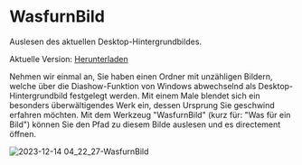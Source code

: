 # WasfurnBild
Auslesen des aktuellen Desktop-Hintergrundbildes. 

Aktuelle Version: [Herunterladen](https://github.com/Alsweider/WasfurnBild/releases/latest)

Nehmen wir einmal an, Sie haben einen Ordner mit unzähligen Bildern, welche über die Diashow-Funktion von Windows abwechselnd als Desktop-Hintergrundbild festgelegt werden. Mit einem Male blendet sich ein besonders überwältigendes Werk ein, dessen Ursprung Sie geschwind erfahren möchten. Mit dem Werkzeug "WasfurnBild" (kurz für: "Was für ein Bild") können Sie den Pfad zu diesem Bilde auslesen und es directement öffnen.  

![2023-12-14 04_22_27-WasfurnBild](https://github.com/Alsweider/WasfurnBild/assets/30653982/9627e85e-9bc2-4e05-bc56-d24b3116e392)
